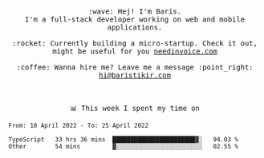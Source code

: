<p align="center">
  <br><br>
  <samp>
    :wave: Hej! I'm Baris.
    <br>I'm a full-stack developer working on web and mobile applications.
       <br><br>:rocket: Currently building a micro-startup. Check it out, might be useful for you <a href="https://needinvoice.com/" target="_blank">needinvoice.com</a>
    <br><br>:coffee: Wanna hire me? Leave me a message :point_right: <a target="_blank" href="mailto:hi@baristikir.com">hi@baristikir.com</a>    
  </samp>
 <br><br><br>
</p>
<p align=center><samp>📊  This week I spent my time on</samp></p>


<!--START_SECTION:waka-->

```text
From: 18 April 2022 - To: 25 April 2022

TypeScript   33 hrs 36 mins  ███████████████████████▓░   94.03 %
Other        54 mins         ▓░░░░░░░░░░░░░░░░░░░░░░░░   02.55 %
```

<!--END_SECTION:waka-->


